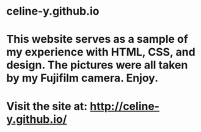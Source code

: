 # celine-y.github.io
# This website serves as a sample of my experience with HTML, CSS, and design. The pictures were all taken by my Fujifilm camera. Enjoy.
# Visit the site at: http://celine-y.github.io/
